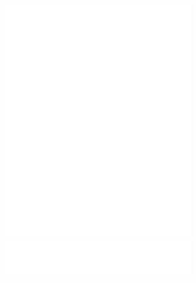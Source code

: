 ![Metrics](https://github.com/icedmoca/icedmoca/blob/main/github-metrics.svg)
![Metrics](https://github.com/icedmoca/icedmoca/blob/main/metrics.projects.svg)

